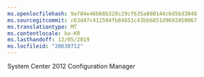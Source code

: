 ```yaml
---
ms.openlocfilehash: 9af04e46b68b328c29cf635a880144c6d56d3848
ms.sourcegitcommit: c63d47c411504fb84651c43bb6851d9692450067
ms.translationtype: MT
ms.contentlocale: ko-KR
ms.lasthandoff: 12/05/2019
ms.locfileid: "20630712"
---
```

<Token xmlns:xlink="http://www.w3.org/1999/xlink">System Center 2012 Configuration Manager</Token>